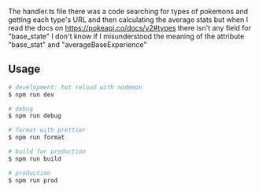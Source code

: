 The handler.ts file there was a code searching for types of pokemons and getting each type's URL and then calculating the average stats but when I read the docs on https://pokeapi.co/docs/v2#types there isn't any field for "base_state" I don't know if I misunderstood the meaning of the attribute "base_stat" and "averageBaseExperience"

## Usage

```bash
# development: hot reload with nodemon
$ npm run dev

# debug
$ npm run debug

# format with prettier
$ npm run format

# build for production
$ npm run build

# production
$ npm run prod
```
